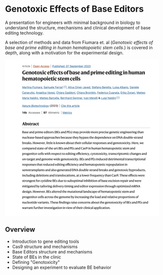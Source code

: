 # Genotoxic Effects of Base Editors

A presentation for engineers with minimal background in biology to understand
the structure, mechanisms and clinical development of base editing technology.

A selection of methods and data from Fiumara et. al (_Genotoxic effects of base
and prime editing in human hematopoietic stem cells_.) is covered in depth,
along with a motivation for the experimental design.

![bg w:600](paper.png)

## Overview

- Introduction to gene editing tools
- Cas9 structure and mechanisms
- Base Editors structure and mechanisms
- State of BEs in the clinic
- Defining "Genotoxicity"
- Designing an experiment to evaluate BE behavior

[^1]: Fiumara, M., Ferrari, S., Omer-Javed, A. et al. Genotoxic effects of base and prime editing in human hematopoietic stem cells. Nat Biotechnol (2023). https://doi.org/10.1038/s41587-023-01915-4
